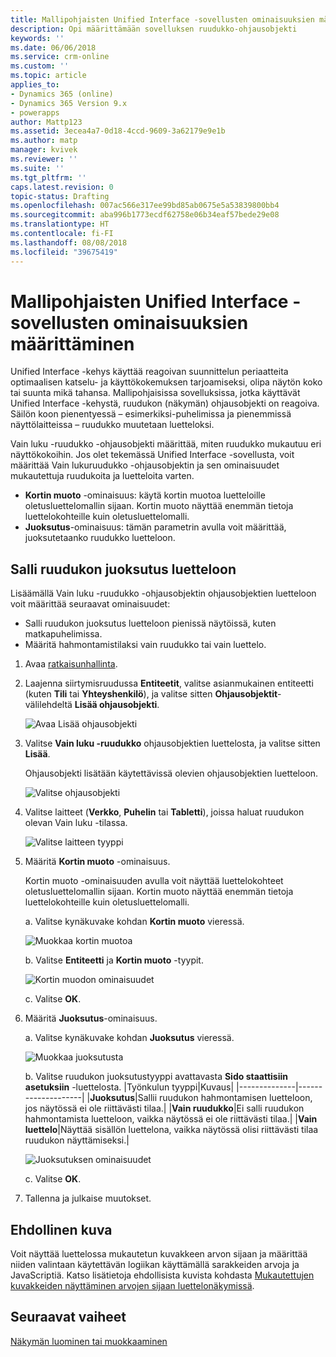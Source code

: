 ```yaml
---
title: Mallipohjaisten Unified Interface -sovellusten ominaisuuksien määrittäminen PowerAppsissa | MicrosoftDocs
description: Opi määrittämään sovelluksen ruudukko-ohjausobjekti
keywords: ''
ms.date: 06/06/2018
ms.service: crm-online
ms.custom: ''
ms.topic: article
applies_to:
- Dynamics 365 (online)
- Dynamics 365 Version 9.x
- powerapps
author: Mattp123
ms.assetid: 3ecea4a7-0d18-4ccd-9609-3a62179e9e1b
ms.author: matp
manager: kvivek
ms.reviewer: ''
ms.suite: ''
ms.tgt_pltfrm: ''
caps.latest.revision: 0
topic-status: Drafting
ms.openlocfilehash: 007ac566e317ee99bd85ab0675e5a53839800bb4
ms.sourcegitcommit: aba996b1773ecdf62758e06b34eaf57bede29e08
ms.translationtype: HT
ms.contentlocale: fi-FI
ms.lasthandoff: 08/08/2018
ms.locfileid: "39675419"
---
```

# <a name="specify-properties-for-model-driven-unified-interface-apps"></a>Mallipohjaisten Unified Interface -sovellusten ominaisuuksien määrittäminen

Unified Interface -kehys käyttää reagoivan suunnittelun periaatteita optimaalisen katselu- ja käyttökokemuksen tarjoamiseksi, olipa näytön koko tai suunta mikä tahansa. Mallipohjaisissa sovelluksissa, jotka käyttävät Unified Interface -kehystä, ruudukon (näkymän) ohjausobjekti on reagoiva. Säilön koon pienentyessä – esimerkiksi-puhelimissa ja pienemmissä näyttölaitteissa – ruudukko muutetaan luetteloksi. 

Vain luku -ruudukko -ohjausobjekti määrittää, miten ruudukko mukautuu eri näyttökokoihin. Jos olet tekemässä Unified Interface -sovellusta, voit määrittää Vain lukuruudukko -ohjausobjektin ja sen ominaisuudet mukautettuja ruudukoita ja luetteloita varten.
- **Kortin muoto** -ominaisuus: käytä kortin muotoa luetteloille oletusluettelomallin sijaan. Kortin muoto näyttää enemmän tietoja luettelokohteille kuin oletusluettelomalli.
- **Juoksutus**-ominaisuus: tämän parametrin avulla voit määrittää, juoksutetaanko ruudukko luetteloon.

## <a name="allow-grid-to-reflow-into-list"></a>Salli ruudukon juoksutus luetteloon

Lisäämällä Vain luku -ruudukko -ohjausobjektin ohjausobjektien luetteloon voit määrittää seuraavat ominaisuudet: 
- Salli ruudukon juoksutus luetteloon pienissä näytöissä, kuten matkapuhelimissa.
- Määritä hahmontamistilaksi vain ruudukko tai vain luettelo.  

1. Avaa [ratkaisunhallinta](advanced-navigation.md#solution-explorer).
2. Laajenna siirtymisruudussa **Entiteetit**, valitse asianmukainen entiteetti (kuten **Tili** tai **Yhteyshenkilö**), ja valitse sitten **Ohjausobjektit**-välilehdeltä **Lisää ohjausobjekti**.

    ![Avaa Lisää ohjausobjekti](media/UnifiedInterface_ReadOnlyGrid_AddControl.png "Avaa Lisää ohjausobjekti")

3. Valitse **Vain luku -ruudukko** ohjausobjektien luettelosta, ja valitse sitten **Lisää**.

    Ohjausobjekti lisätään käytettävissä olevien ohjausobjektien luetteloon.
   
    ![Valitse ohjausobjekti](media/UnifiedInterface_ReadOnlyGrid_SelectControl.png "valittu ohjausobjekti")
    
4. Valitse laitteet (**Verkko**, **Puhelin** tai **Tabletti**), joissa haluat ruudukon olevan Vain luku -tilassa.

    ![Valitse laitteen tyyppi](media/UnifiedInterface_ReadOnlyGrid_SelectDevice.png "Valitse laitteet")

5. Määritä **Kortin muoto** -ominaisuus.

    Kortin muoto -ominaisuuden avulla voit näyttää luettelokohteet oletusluettelomallin sijaan. Kortin muoto näyttää enemmän tietoja luettelokohteille kuin oletusluettelomalli.    

    a. Valitse kynäkuvake kohdan **Kortin muoto** vieressä.

    ![Muokkaa kortin muotoa](media/UnifiedInterface_ReadOnlyGrid_CardForm.png "Muokkaa kortin muotoa")

    b.  Valitse **Entiteetti** ja **Kortin muoto** -tyypit.

    ![Kortin muodon ominaisuudet](media/UnifiedInterface_ReadOnlyGrid_CardFormProperties.png "Kortin muodon ominaisuudet")

    c. Valitse **OK**.
6. Määritä **Juoksutus**-ominaisuus. 
    
    a. Valitse kynäkuvake kohdan **Juoksutus** vieressä.

    ![Muokkaa juoksutusta](media/UnifiedInterface_ReadOnlyGrid_EditReflow.png "Muokkaa juoksutusta")

    b. Valitse ruudukon juoksutustyyppi avattavasta **Sido staattisiin asetuksiin** -luettelosta.
    |Työnkulun tyyppi|Kuvaus|
    |--------------|--------------------|
    |**Juoksutus**|Sallii ruudukon hahmontamisen luetteloon, jos näytössä ei ole riittävästi tilaa.|
    |**Vain ruudukko**|Ei salli ruudukon hahmontamista luetteloon, vaikka näytössä ei ole riittävästi tilaa.|
    |**Vain luettelo**|Näyttää sisällön luettelona, vaikka näytössä olisi riittävästi tilaa ruudukon näyttämiseksi.|
    
     ![Juoksutuksen ominaisuudet](media/UnifiedInterface_ReadOnlyGrid_ReflowProperties.png "Juoksutuksen ominaisuudet")

    c. Valitse **OK**.


7.  Tallenna ja julkaise muutokset. 


## <a name="conditional-image"></a>Ehdollinen kuva
Voit näyttää luettelossa mukautetun kuvakkeen arvon sijaan ja määrittää niiden valintaan käytettävän logiikan käyttämällä sarakkeiden arvoja ja JavaScriptiä. Katso lisätietoja ehdollisista kuvista kohdasta [Mukautettujen kuvakkeiden näyttäminen arvojen sijaan luettelonäkymissä](../common-data-service/display-custom-icons-instead.md).

## <a name="next-steps"></a>Seuraavat vaiheet
[Näkymän luominen tai muokkaaminen](create-edit-views.md)